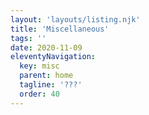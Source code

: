 ```yaml
---
layout: 'layouts/listing.njk'
title: 'Miscellaneous'
tags: ''
date: 2020-11-09
eleventyNavigation:
  key: misc
  parent: home
  tagline: '???'
  order: 40
---
```

